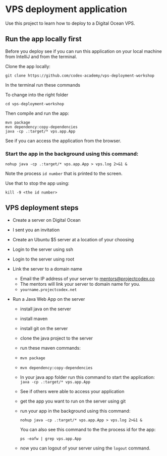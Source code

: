 # VPS deployment application

Use this project to learn how to deploy to a Digital Ocean VPS.

## Run the app locally first

Before you deploy see if you can run this application on your local machine from IntelliJ and from the terminal.

Clone the app locally: 

`git clone https://github.com/codex-academy/vps-deployment-workshop`

In the terminal run these commands

To change into the right folder

```
cd vps-deployment-workshop
```

Then compile and run the app:

```
mvn package
mvn dependency:copy-dependencies
java -cp .:target/* vps.app.App
```

See if you can access the application from the browser.

### Start the app in the background using this command:

```
nohup java -cp .:target/* vps.app.App > vps.log 2>&1 &
```

Note the process `id number` that is printed to the screen.

Use that to stop the app using:

```
kill -9 <the id number>
```

## VPS deployment steps

* Create a server on Digital Ocean
 * I sent you an invitation
 * Create an Ubuntu $5 server at a location of your choosing
* Login to the server using ssh
 * Login to the server using root
* Link the server to a domain name
  * Email the IP address of your server to mentors@projectcodex.co
  * The mentors will link your server to domain name for you.
  * `yourname.projectcodex.net`
  
* Run a Java Web App on the server
  * install java on the server
  * install maven
  * install git on the server
  * clone the java project to the server
  * run these maven commands:
   * `mvn package`
   * `mvn dependency:copy-dependencies`
   * In your java app folder run this command to start the application: 
    `java -cp .:target/* vps.app.App`
   * See if others were able to access your application
   
  * get the app you want to run on the server using git
  * run your app in the background using this command:
    ```
    nohup java -cp .:target/* vps.app.App > vps.log 2>&1 &
    ```
    
    You can also see this command to the the process id for the app:
    
    ```
    ps -eafw | grep vps.app.App
    ```
    
  * now you can logout of your server using the `logout` command.
  
